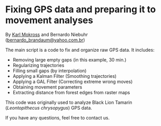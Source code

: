 # Fixing GPS data and preparing it to movement analyses

By [Karl Mokross](https://sites.google.com/view/karlmokrossresearch/home) and Bernardo Niebuhr (bernardo_brandaum@yahoo.com.br)

The main script is a code to fix and organize raw GPS data. It includes:
- Removing large empty gaps (in this example, 30 min.)
- Regularizing trajectories
- Filling small gaps (by interpolation)
- Applying a Kalman Filter (Smoothing trajectories)
- Applying a GAL Filter (Correcting extreme wrong moves)
- Obtaining movement parameters
- Extracting distance from forest edges from raster maps

This code was originally used to analyze Black Lion Tamarin (*Leontopithecus chrysopygus*) GPS data.

If you have any questions, feel free to contact us.
